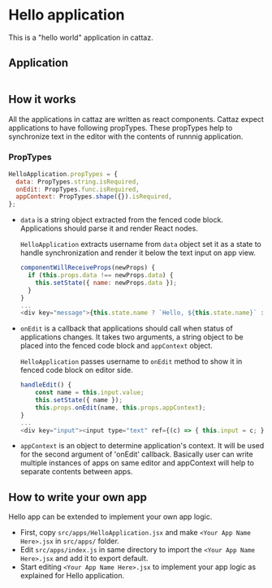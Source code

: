 # Hello application

This is a "hello world" application in cattaz.

## Application

```hello
```

## How it works

All the applications in cattaz are written as react components.
Cattaz expect applications to have following propTypes. These propTypes help to synchronize text in the editor with the contents of runnnig application.

### PropTypes

```js
HelloApplication.propTypes = {
  data: PropTypes.string.isRequired,
  onEdit: PropTypes.func.isRequired,
  appContext: PropTypes.shape({}).isRequired,
};
```

* `data` is a string object extracted from the fenced code block. Applications should parse it and render React nodes.

  `HelloApplication` extracts username from `data` object set it as a state to handle synchronization and render it below the text input on app view.

  ```js
  componentWillReceiveProps(newProps) {
    if (this.props.data !== newProps.data) {
      this.setState({ name: newProps.data });
    }
  }
  ...
  <div key="message">{this.state.name ? `Hello, ${this.state.name}` : 'Input your name'}</div>
  ```

* `onEdit` is a callback that applications should call when status of applications changes. It takes two arguments, a string object to be placed into the fenced code block and `appContext` object.

  `HelloApplication` passes username to `onEdit` method to show it in fenced code block on editor side.

  ```js
  handleEdit() {
      const name = this.input.value;
      this.setState({ name });
      this.props.onEdit(name, this.props.appContext);
  }
  ...
  <div key="input"><input type="text" ref={(c) => { this.input = c; }} placeholder="name" value={this.state.name} onChange={this.handleEdit} /></div>
  ```

* `appContext` is an object to determine application's context. It will be used for the second argument of 'onEdit' callback. Basically user can write multiple instances of apps on same editor and appContext will help to separate contents between apps.

## How to write your own app

Hello app can be extended to implement your own app logic.

* First, copy `src/apps/HelloApplication.jsx` and make `<Your App Name Here>.jsx` in `src/apps/` folder.
* Edit `src/apps/index.js` in same directory to import the `<Your App Name Here>.jsx` and add it to export default. 
* Start editing `<Your App Name Here>.jsx` to implement your app logic as explained for Hello application.
